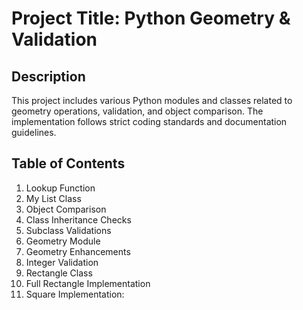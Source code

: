 # Project Title: Python Geometry & Validation

## Description
This project includes various Python modules and classes related to geometry operations, validation, and object comparison. The implementation follows strict coding standards and documentation guidelines.

## Table of Contents
1. Lookup Function
2. My List Class
3. Object Comparison
4. Class Inheritance Checks
5. Subclass Validations
6. Geometry Module
7. Geometry Enhancements
8. Integer Validation
9. Rectangle Class
10. Full Rectangle Implementation
11. Square Implementation:
